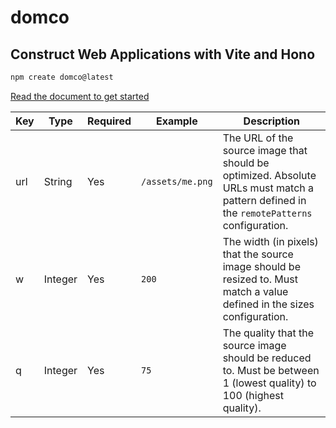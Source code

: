 # domco

## Construct Web Applications with Vite and Hono

```bash
npm create domco@latest
```

[Read the document to get started](https://domco.robino.dev)

| Key | Type    | Required | Example          | Description                                                                                                                             |
| --- | ------- | -------- | ---------------- | --------------------------------------------------------------------------------------------------------------------------------------- |
| url | String  | Yes      | `/assets/me.png` | The URL of the source image that should be optimized. Absolute URLs must match a pattern defined in the `remotePatterns` configuration. |
| w   | Integer | Yes      | `200`            | The width (in pixels) that the source image should be resized to. Must match a value defined in the sizes configuration.                |
| q   | Integer | Yes      | `75`             | The quality that the source image should be reduced to. Must be between 1 (lowest quality) to 100 (highest quality).                    |
